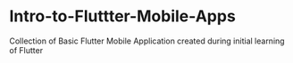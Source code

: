 # Intro-to-Fluttter-Mobile-Apps
Collection of Basic Flutter Mobile Application created during initial learning of Flutter
